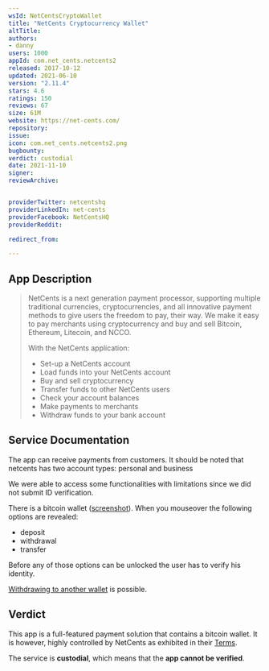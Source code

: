 ```yaml
---
wsId: NetCentsCryptoWallet
title: "NetCents Cryptocurrency Wallet"
altTitle: 
authors:
- danny
users: 1000
appId: com.net_cents.netcents2
released: 2017-10-12
updated: 2021-06-10
version: "2.11.4"
stars: 4.6
ratings: 150
reviews: 67
size: 61M
website: https://net-cents.com/
repository: 
issue: 
icon: com.net_cents.netcents2.png
bugbounty: 
verdict: custodial
date: 2021-11-10
signer: 
reviewArchive:


providerTwitter: netcentshq
providerLinkedIn: net-cents
providerFacebook: NetCentsHQ
providerReddit: 

redirect_from:

---
```



## App Description

> NetCents is a next generation payment processor, supporting multiple traditional currencies, cryptocurrencies, and all innovative payment methods to give users the freedom to pay, their way. We make it easy to pay merchants using cryptocurrency and buy and sell Bitcoin, Ethereum, Litecoin, and NCCO.
>
> With the NetCents application:
>
> - Set-up a NetCents account
> - Load funds into your NetCents account
> - Buy and sell cryptocurrency
> - Transfer funds to other NetCents users
> - Check your account balances
> - Make payments to merchants
> - Withdraw funds to your bank account

## Service Documentation

The app can receive payments from customers. It should be noted that netcents has two account types: personal and business

We were able to access some functionalities with limitations since we did not submit ID verification.

There is a bitcoin wallet ([screenshot](https://twitter.com/BitcoinWalletz/status/1455477233171062787)). When you mouseover the following options are revealed:

- deposit
- withdrawal
- transfer

Before any of those options can be unlocked the user has to verify his identity.

[Withdrawing to another wallet](https://support.net-cents.com/hc/en-us/articles/360000219107-Withdrawing-Cryptocurrencies-to-an-External-User) is possible.

## Verdict

This app is a full-featured payment solution that contains a bitcoin wallet. It is however, highly controlled by NetCents as exhibited in their [Terms](https://net-cents.com/terms).

The service is **custodial**, which means that the **app cannot be verified**.
